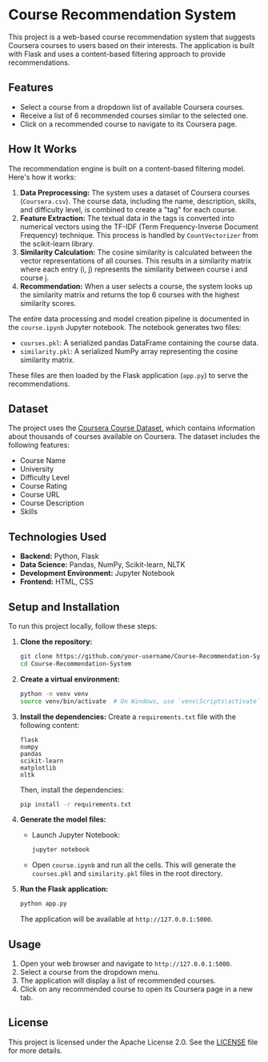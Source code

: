 # Course Recommendation System

This project is a web-based course recommendation system that suggests Coursera courses to users based on their interests. The application is built with Flask and uses a content-based filtering approach to provide recommendations.

## Features

-   Select a course from a dropdown list of available Coursera courses.
-   Receive a list of 6 recommended courses similar to the selected one.
-   Click on a recommended course to navigate to its Coursera page.

## How It Works

The recommendation engine is built on a content-based filtering model. Here's how it works:

1.  **Data Preprocessing:** The system uses a dataset of Coursera courses (`Coursera.csv`). The course data, including the name, description, skills, and difficulty level, is combined to create a "tag" for each course.
2.  **Feature Extraction:** The textual data in the tags is converted into numerical vectors using the TF-IDF (Term Frequency-Inverse Document Frequency) technique. This process is handled by `CountVectorizer` from the scikit-learn library.
3.  **Similarity Calculation:** The cosine similarity is calculated between the vector representations of all courses. This results in a similarity matrix where each entry (i, j) represents the similarity between course i and course j.
4.  **Recommendation:** When a user selects a course, the system looks up the similarity matrix and returns the top 6 courses with the highest similarity scores.

The entire data processing and model creation pipeline is documented in the `course.ipynb` Jupyter notebook. The notebook generates two files:

-   `courses.pkl`: A serialized pandas DataFrame containing the course data.
-   `similarity.pkl`: A serialized NumPy array representing the cosine similarity matrix.

These files are then loaded by the Flask application (`app.py`) to serve the recommendations.

## Dataset

The project uses the [Coursera Course Dataset](https://www.kaggle.com/datasets/siddharthm1692/coursera-course-dataset), which contains information about thousands of courses available on Coursera. The dataset includes the following features:

-   Course Name
-   University
-   Difficulty Level
-   Course Rating
-   Course URL
-   Course Description
-   Skills

## Technologies Used

-   **Backend:** Python, Flask
-   **Data Science:** Pandas, NumPy, Scikit-learn, NLTK
-   **Development Environment:** Jupyter Notebook
-   **Frontend:** HTML, CSS

## Setup and Installation

To run this project locally, follow these steps:

1.  **Clone the repository:**
    ```bash
    git clone https://github.com/your-username/Course-Recommendation-System.git
    cd Course-Recommendation-System
    ```

2.  **Create a virtual environment:**
    ```bash
    python -m venv venv
    source venv/bin/activate  # On Windows, use `venv\Scripts\activate`
    ```

3.  **Install the dependencies:**
    Create a `requirements.txt` file with the following content:
    ```
    flask
    numpy
    pandas
    scikit-learn
    matplotlib
    nltk
    ```
    Then, install the dependencies:
    ```bash
    pip install -r requirements.txt
    ```

4.  **Generate the model files:**
    -   Launch Jupyter Notebook:
        ```bash
        jupyter notebook
        ```
    -   Open `course.ipynb` and run all the cells. This will generate the `courses.pkl` and `similarity.pkl` files in the root directory.

5.  **Run the Flask application:**
    ```bash
    python app.py
    ```
    The application will be available at `http://127.0.0.1:5000`.

## Usage

1.  Open your web browser and navigate to `http://127.0.0.1:5000`.
2.  Select a course from the dropdown menu.
3.  The application will display a list of recommended courses.
4.  Click on any recommended course to open its Coursera page in a new tab.

## License

This project is licensed under the Apache License 2.0. See the [LICENSE](LICENSE) file for more details.